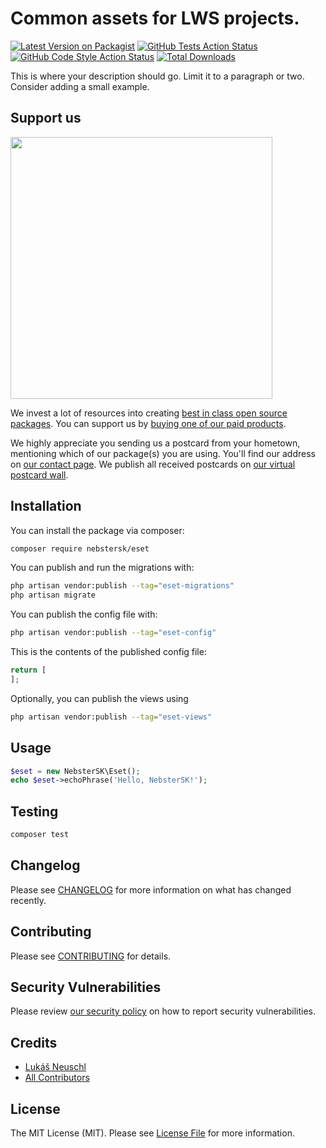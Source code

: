 # Common assets for LWS projects.

[![Latest Version on Packagist](https://img.shields.io/packagist/v/nebstersk/eset.svg?style=flat-square)](https://packagist.org/packages/nebstersk/eset)
[![GitHub Tests Action Status](https://img.shields.io/github/actions/workflow/status/nebstersk/eset/run-tests.yml?branch=main&label=tests&style=flat-square)](https://github.com/nebstersk/eset/actions?query=workflow%3Arun-tests+branch%3Amain)
[![GitHub Code Style Action Status](https://img.shields.io/github/actions/workflow/status/nebstersk/eset/fix-php-code-style-issues.yml?branch=main&label=code%20style&style=flat-square)](https://github.com/nebstersk/eset/actions?query=workflow%3A"Fix+PHP+code+style+issues"+branch%3Amain)
[![Total Downloads](https://img.shields.io/packagist/dt/nebstersk/eset.svg?style=flat-square)](https://packagist.org/packages/nebstersk/eset)

This is where your description should go. Limit it to a paragraph or two. Consider adding a small example.

## Support us

[<img src="https://github-ads.s3.eu-central-1.amazonaws.com/eset.jpg?t=1" width="419px" />](https://spatie.be/github-ad-click/eset)

We invest a lot of resources into creating [best in class open source packages](https://spatie.be/open-source). You can support us by [buying one of our paid products](https://spatie.be/open-source/support-us).

We highly appreciate you sending us a postcard from your hometown, mentioning which of our package(s) you are using. You'll find our address on [our contact page](https://spatie.be/about-us). We publish all received postcards on [our virtual postcard wall](https://spatie.be/open-source/postcards).

## Installation

You can install the package via composer:

```bash
composer require nebstersk/eset
```

You can publish and run the migrations with:

```bash
php artisan vendor:publish --tag="eset-migrations"
php artisan migrate
```

You can publish the config file with:

```bash
php artisan vendor:publish --tag="eset-config"
```

This is the contents of the published config file:

```php
return [
];
```

Optionally, you can publish the views using

```bash
php artisan vendor:publish --tag="eset-views"
```

## Usage

```php
$eset = new NebsterSK\Eset();
echo $eset->echoPhrase('Hello, NebsterSK!');
```

## Testing

```bash
composer test
```

## Changelog

Please see [CHANGELOG](CHANGELOG.md) for more information on what has changed recently.

## Contributing

Please see [CONTRIBUTING](CONTRIBUTING.md) for details.

## Security Vulnerabilities

Please review [our security policy](../../security/policy) on how to report security vulnerabilities.

## Credits

- [Lukáš Neuschl](https://github.com/Nebster)
- [All Contributors](../../contributors)

## License

The MIT License (MIT). Please see [License File](LICENSE.md) for more information.
